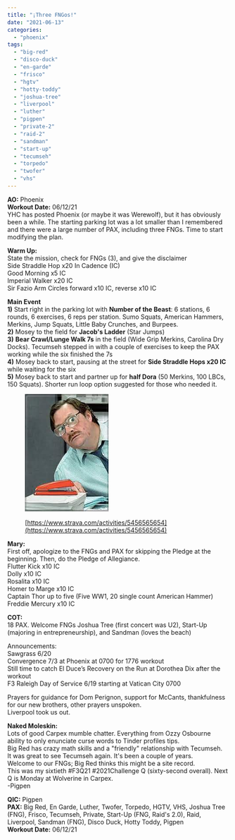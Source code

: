 ```yaml
---
title: "¡Three FNGos!"
date: "2021-06-13"
categories: 
  - "phoenix"
tags: 
  - "big-red"
  - "disco-duck"
  - "en-garde"
  - "frisco"
  - "hgtv"
  - "hotty-toddy"
  - "joshua-tree"
  - "liverpool"
  - "luther"
  - "pigpen"
  - "private-2"
  - "raid-2"
  - "sandman"
  - "start-up"
  - "tecumseh"
  - "torpedo"
  - "twofer"
  - "vhs"
---
```


**AO:** Phoenix  
**Workout Date:** 06/12/21  
YHC has posted Phoenix (or maybe it was Werewolf), but it has obviously been a while. The starting parking lot was a lot smaller than I remembered and there were a large number of PAX, including three FNGs. Time to start modifying the plan.

**Warm Up:**  
State the mission, check for FNGs (3), and give the disclaimer  
Side Straddle Hop x20 In Cadence (IC)  
Good Morning x5 IC  
Imperial Walker x20 IC  
Sir Fazio Arm Circles forward x10 IC, reverse x10 IC

**Main Event**  
**1)** Start right in the parking lot with **Number of the Beast**: 6 stations, 6 rounds, 6 exercises, 6 reps per station. Sumo Squats, American Hammers, Merkins, Jump Squats, Little Baby Crunches, and Burpees.  
**2)** Mosey to the field for **Jacob's Ladder** (Star Jumps)  
**3)** **Bear Crawl/Lunge Walk 7s** in the field (Wide Grip Merkins, Carolina Dry Docks). Tecumseh stepped in with a couple of exercises to keep the PAX working while the six finished the 7s  
**4)** Mosey back to start, pausing at the street for **Side Straddle Hops x20 IC** while waiting for the six  
**5)** Mosey back to start and partner up for **half Dora** (50 Merkins, 100 LBCs, 150 Squats). Shorter run loop option suggested for those who needed it.

<figure>

![](images/image.png)

<figcaption>

[https://www.strava.com/activities/5456565654](https://www.strava.com/activities/5456565654)

</figcaption>

</figure>

**Mary:**  
First off, apologize to the FNGs and PAX for skipping the Pledge at the beginning. Then, do the Pledge of Allegiance.  
Flutter Kick x10 IC  
Dolly x10 IC  
Rosalita x10 IC  
Homer to Marge x10 IC  
Captain Thor up to five (Five WW1, 20 single count American Hammer)  
Freddie Mercury x10 IC

**COT:**  
18 PAX. Welcome FNGs Joshua Tree (first concert was U2), Start-Up (majoring in entrepreneurship), and Sandman (loves the beach)  
  
Announcements:  
Sawgrass 6/20  
Convergence 7/3 at Phoenix at 0700 for 1776 workout  
Still time to catch El Duce’s Recovery on the Run at Dorothea Dix after the workout  
F3 Raleigh Day of Service 6/19 starting at Vatican City 0700  
  
Prayers for guidance for Dom Perignon, support for McCants, thankfulness for our new brothers, other prayers unspoken.  
Liverpool took us out.

**Naked Moleskin:**  
Lots of good Carpex mumble chatter. Everything from Ozzy Osbourne ability to only enunciate curse words to Tinder profiles tips.  
Big Red has crazy math skills and a "friendly" relationship with Tecumseh.  
It was great to see Tecumseh again. It's been a couple of years.  
Welcome to our FNGs; Big Red thinks this might be a site record.  
This was my sixtieth #F3Q21 #2021Challenge Q (sixty-second overall). Next Q is Monday at Wolverine in Carpex.  
\-Pigpen

**QIC:** Pigpen  
**PAX:** Big Red, En Garde, Luther, Twofer, Torpedo, HGTV, VHS, Joshua Tree (FNG), Frisco, Tecumseh, Private, Start-Up (FNG, Raid's 2.0), Raid, Liverpool, Sandman (FNG), Disco Duck, Hotty Toddy, Pigpen  
**Workout Date:** 06/12/21
